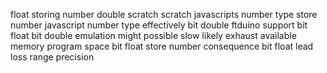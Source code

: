 float storing number double scratch scratch javascripts number type store number javascript number type effectively bit double ftduino support bit float bit double emulation might possible slow likely exhaust available memory program space bit float store number consequence bit float lead loss range precision